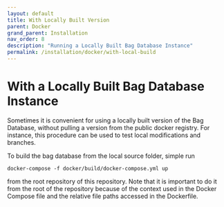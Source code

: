 ```yaml
---
layout: default
title: With Locally Built Version 
parent: Docker
grand_parent: Installation
nav_order: 8
description: "Running a Locally Built Bag Database Instance"
permalink: /installation/docker/with-local-build
---
```


# With a Locally Built Bag Database Instance

Sometimes it is convenient for using a locally built version of the Bag Database, without pulling a version from the public docker registry. For instance, this procedure can be used to test local modifications and branches.

To build the bag database from the local source folder, simple run

```docker-compose -f docker/build/docker-compose.yml up```

from the root repository of this repository. Note that it is important to do it from the root of the repository because of the context used in the Docker Compose file and the relative file paths accessed in the Dockerfile.
